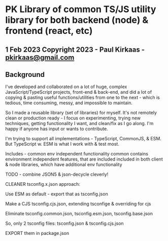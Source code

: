 # PK Library of common TS/JS utility library for both backend (node) & frontend (react, etc)

## 1 Feb 2023 Copyright 2023 - Paul Kirkaas - pkirkaas@gmail.com

## Background

I've developed and collaborated on a lot of huge, complex JavaScript/TypeScript projects, front-end & back-end, and did a lot of copying & pasting useful functions/utilities from one to the next - which is tedious, time consuming, messy, and impossible to maintain.

So I made a reusable library (set of libraries) for myself. It's not remotely clean or production ready - I focus on experimenting, trying new techniques, getting functionality I want, and clean/fix as I go along. I'm happy if anyone has input or wants to contribute.

I'm trying to support all implementations - TypeScript, CommonJS, & ESM. But TypeScript w. ESM is what I work with & test most.





Includes - common env independent functionality
common contains environment independent features, that are included included in both client & node libraries, which have additional env functionality

TODO - combine JSON5 & json-decycle cleverly!


CLEANER tsconfig.x.json approach:

Use ESM as default - export that as tsconfig.json

Make a CJS tsconfig.cjs.json, extending tsconfige & overriding for cjs

Eliminate tsconfig.common.json, tsconfig.esm.json, tsconfig.base.json

So, only 2 tsconfig files: tsconfig.json & tsconfig.cjs.json

EXPORT them in package.json